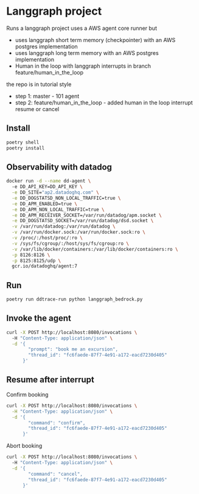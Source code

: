 # Langgraph project
Runs a langgraph project
uses a AWS agent core runner
but
- uses langgraph short term memory (checkpointer) with an AWS postgres implementation
- uses langgraph long term memory with an AWS postgres implementation
- Human in the loop with langgraph interrupts in branch feature/human_in_the_loop

the repo is in tutorial style
- step 1: master - 101 agent
- step 2: feature/human_in_the_loop - added human in the loop interrupt resume or cancel

## Install

```bash
poetry shell
poetry install
```

## Observability with datadog

```bash
docker run -d --name dd-agent \                   
  -e DD_API_KEY=DD_API_KEY \
  -e DD_SITE="ap2.datadoghq.com" \
  -e DD_DOGSTATSD_NON_LOCAL_TRAFFIC=true \
  -e DD_APM_ENABLED=true \
  -e DD_APM_NON_LOCAL_TRAFFIC=true \
  -e DD_APM_RECEIVER_SOCKET=/var/run/datadog/apm.socket \
  -e DD_DOGSTATSD_SOCKET=/var/run/datadog/dsd.socket \
  -v /var/run/datadog:/var/run/datadog \
  -v /var/run/docker.sock:/var/run/docker.sock:ro \
  -v /proc/:/host/proc/:ro \
  -v /sys/fs/cgroup/:/host/sys/fs/cgroup:ro \
  -v /var/lib/docker/containers:/var/lib/docker/containers:ro \
  -p 8126:8126 \
  -p 8125:8125/udp \
  gcr.io/datadoghq/agent:7
```

## Run
```bash
poetry run ddtrace-run python langgraph_bedrock.py
```

## Invoke the agent
```bash
curl -X POST http://localhost:8080/invocations \  
  -H "Content-Type: application/json" \
  -d '{
        "prompt": "book me an excursion",
        "thread_id": "fc6faede-87f7-4e91-a172-eacd7230d405"
      }'
```

## Resume after interrupt
Confirm booking
```bash
curl -X POST http://localhost:8080/invocations \
  -H "Content-Type: application/json" \
  -d '{
        "command": "confirm",             
        "thread_id": "fc6faede-87f7-4e91-a172-eacd7230d405"
      }'
```
Abort booking
```bash
curl -X POST http://localhost:8080/invocations \  
  -H "Content-Type: application/json" \
  -d '{
        "command": "cancel", 
        "thread_id": "fc6faede-87f7-4e91-a172-eacd7230d405"
      }'
```